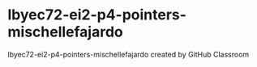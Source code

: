 # lbyec72-ei2-p4-pointers-mischellefajardo
lbyec72-ei2-p4-pointers-mischellefajardo created by GitHub Classroom


